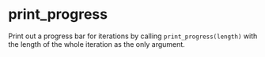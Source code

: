 # print_progress

Print out a progress bar for iterations by calling `print_progress(length)` 
with the length of the whole iteration as the only argument.
